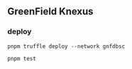 ##  GreenField Knexus


### deploy
```
pnpm truffle deploy --network gnfdbsc   
```



``` test
pnpm test
```
